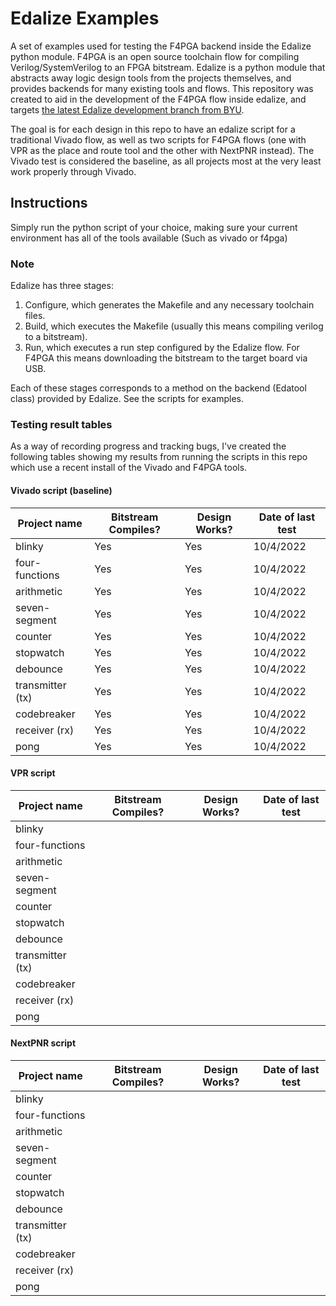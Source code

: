 # Edalize Examples
A set of examples used for testing the F4PGA backend inside the Edalize python module. F4PGA is an open source toolchain flow for compiling Verilog/SystemVerilog to an FPGA bitstream. Edalize is a python module that abstracts away logic design tools from the projects themselves, and provides backends for many existing tools and flows. This repository was created to aid in the development of the F4PGA flow inside edalize, and targets [the latest Edalize development branch from BYU](https://github.com/byuccl/edalize/tree/f4pga_flow).

The goal is for each design in this repo to have an edalize script for a traditional Vivado flow, as well as two scripts for F4PGA flows (one with VPR as the place and route tool and the other with NextPNR instead). The Vivado test is considered the baseline, as all projects most at the very least work properly through Vivado.

## Instructions
Simply run the python script of your choice, making sure your current environment has all of the tools available (Such as vivado or f4pga)

### Note
Edalize has three stages: 
1. Configure, which generates the Makefile and any necessary toolchain files.
2. Build, which executes the Makefile (usually this means compiling verilog to a bitstream).
3. Run, which executes a run step configured by the Edalize flow. For F4PGA this means downloading the bitstream to the target board via USB.

Each of these stages corresponds to a method on the backend (Edatool class) provided by Edalize. See the scripts for examples.

### Testing result tables

As a way of recording progress and tracking bugs, I've created the following tables showing my results from running the scripts in this repo which use a recent install of the Vivado and F4PGA tools. 

#### Vivado script (baseline)

| Project name      | Bitstream Compiles? | Design Works? | Date of last test |
| ----------------- | ------------------- | ------------- | ----------------- |
| blinky            | Yes                 | Yes           | 10/4/2022         |
| four-functions    | Yes                 | Yes           | 10/4/2022         |
| arithmetic        | Yes                 | Yes           | 10/4/2022         |
| seven-segment     | Yes                 | Yes           | 10/4/2022         |
| counter           | Yes                 | Yes           | 10/4/2022         |
| stopwatch         | Yes                 | Yes           | 10/4/2022         |
| debounce          | Yes                 | Yes           | 10/4/2022         |
| transmitter (tx)  | Yes                 | Yes           | 10/4/2022         |
| codebreaker       | Yes                 | Yes           | 10/4/2022         |
| receiver (rx)     | Yes                 | Yes           | 10/4/2022         |
| pong              | Yes                 | Yes           | 10/4/2022         |

#### VPR script

| Project name      | Bitstream Compiles? | Design Works? | Date of last test |
| ----------------- | ------------------- | ------------- | ----------------- |
| blinky            |
| four-functions    |
| arithmetic        |
| seven-segment     |
| counter           |
| stopwatch         |
| debounce          |
| transmitter (tx)  |
| codebreaker       | 
| receiver (rx)     |
| pong              |

#### NextPNR script

| Project name      | Bitstream Compiles? | Design Works? | Date of last test |
| ----------------- | ------------------- | ------------- | ----------------- |
| blinky            |
| four-functions    |
| arithmetic        |
| seven-segment     |
| counter           |
| stopwatch         |
| debounce          |
| transmitter (tx)  |
| codebreaker       | 
| receiver (rx)     |
| pong              |
